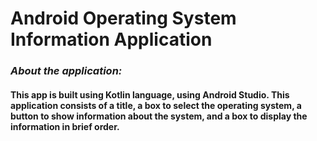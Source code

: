 # **Android Operating System Information Application**

### _**About the application:**_
#### This app is built using Kotlin language, using Android Studio. This application consists of a title, a box to select the operating system, a button to show information about the system, and a box to display the information in brief order.
